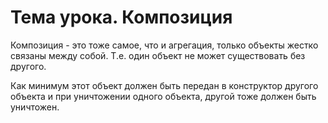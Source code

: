 # Тема урока. Композиция

Композиция - это тоже самое, что и агрегация, только объекты жестко связаны между собой. Т.е. один объект не может существовать без другого.

Как минимум этот объект должен быть передан в конструктор другого объекта и при уничтожении одного объекта, другой тоже должен быть уничтожен.